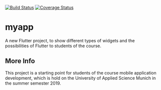 [![Build Status](https://www.travis-ci.com/RedTo/MyApp-Example.svg?branch=master)](https://www.travis-ci.com/RedTo/MyApp-Example)
[![Coverage Status](https://coveralls.io/repos/github/RedTo/MyApp-Example/badge.svg?branch=master)](https://coveralls.io/github/RedTo/MyApp-Example?branch=master)

# myapp

A new Flutter project, to show different types of widgets and the possibilities of Flutter to students of the course.

## More Info

This project is a starting point for students of the course mobile application development, which is hold on the University of Applied Science Munich in the summer semester 2019.
